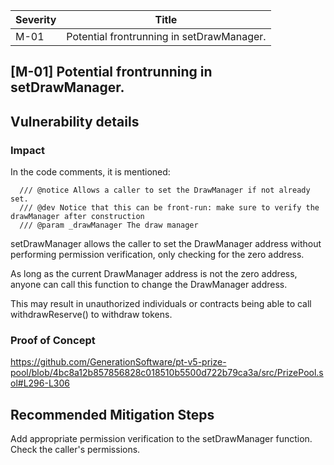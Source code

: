 | Severity | Title |
| -------- | -------- | 
|M-01 |Potential frontrunning in setDrawManager.|

## [M-01]  Potential frontrunning in setDrawManager.

## Vulnerability details
### Impact
In the code comments, it is mentioned:
```
  /// @notice Allows a caller to set the DrawManager if not already set.
  /// @dev Notice that this can be front-run: make sure to verify the drawManager after construction
  /// @param _drawManager The draw manager
```
setDrawManager allows the caller to set the DrawManager address without performing permission verification, only checking for the zero address.

As long as the current DrawManager address is not the zero address, anyone can call this function to change the DrawManager address.

This may result in unauthorized individuals or contracts being able to call withdrawReserve() to withdraw tokens.


### Proof of Concept
https://github.com/GenerationSoftware/pt-v5-prize-pool/blob/4bc8a12b857856828c018510b5500d722b79ca3a/src/PrizePool.sol#L296-L306


## Recommended Mitigation Steps
Add appropriate permission verification to the setDrawManager function. Check the caller's permissions.